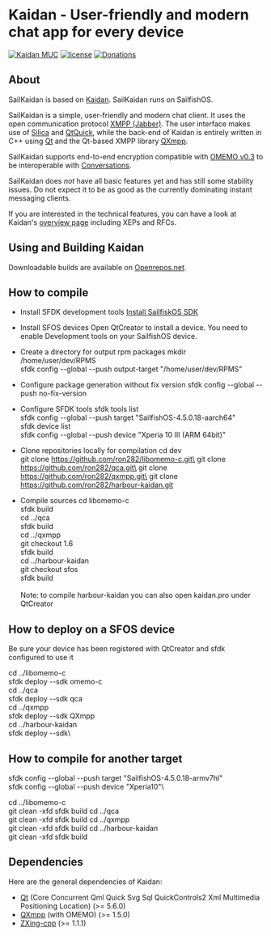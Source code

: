 <!--
SPDX-FileCopyrightText: 2016 Linus Jahn <lnj@kaidan.im>

SPDX-License-Identifier: CC0-1.0
-->

# Kaidan - User-friendly and modern chat app for every device

[![Kaidan MUC](https://search.jabbercat.org/api/1.0/badge?address=kaidan@muc.kaidan.im)](https://i.kaidan.im)
[![license](https://img.shields.io/badge/License-GPLv3%2B%20%2F%20CC%20BY--SA%204.0-blue.svg)](https://raw.githubusercontent.com/kaidanim/kaidan/master/LICENSE)
[![Donations](https://img.shields.io/liberapay/patrons/kaidan.svg?logo=liberapay)](https://liberapay.com/kaidan)

## About

SailKaidan is based on [Kaidan][kaidan-website]. SailKaidan runs on SailfishOS. 

SailKaidan is a simple, user-friendly and modern chat client. It
uses the open communication protocol [XMPP (Jabber)][xmpp]. The user interface
makes use of [Silica][silica-website] and [QtQuick][qtquick], while the
back-end of Kaidan is entirely written in C++ using [Qt][qt] and the Qt-based
XMPP library [QXmpp][qxmpp].

SailKaidan supports end-to-end encryption compatible with [OMEMO v0.3][omemo-03] to be
interoperable with [Conversations][conversations]. 


SailKaidan does *not* have all basic features yet and has still some stability
issues. Do not expect it to be as good as the currently dominating instant
messaging clients.

If you are interested in the technical features, you can have a
look at Kaidan's [overview page][overview] including XEPs and RFCs.

## Using and Building Kaidan

Downloadable builds are available on [Openrepos.net][downloads].

## How to compile
* Install SFDK development tools
[Install SailfiskOS SDK][sfdk-install]

* Install SFOS devices
Open QtCreator to install a device. You need to enable Development tools on your SailfishOS device. 

* Create a directory for output rpm packages
mkdir /home/user/dev/RPMS\
sfdk config --global --push output-target "/home/user/dev/RPMS"

* Configure package generation without fix version
sfdk config --global --push no-fix-version

* Configure SFDK tools
sfdk tools list\
sfdk config --global --push target "SailfishOS-4.5.0.18-aarch64"\
sfdk device list\
sfdk config --global --push device "Xperia 10 III (ARM 64bit)"

* Clone repositories locally for compilation
cd dev\
git clone https://github.com/ron282/libomemo-c.git\
git clone https://github.com/ron282/qca.git\
git clone https://github.com/ron282/qxmpp.git\
git clone https://github.com/ron282/harbour-kaidan.git

* Compile sources
cd libomemo-c\
sfdk build\
cd ../qca\
sfdk build\
cd ../qxmpp\
git checkout 1.6\
sfdk build\
cd ../harbour-kaidan\
git checkout sfos\
sfdk build\
\
Note: to compile harbour-kaidan you can also open kaidan.pro under QtCreator

## How to deploy on a SFOS device

Be sure your device has been registered with QtCreator and sfdk
configured to use it 

cd ../libomemo-c\
sfdk deploy --sdk omemo-c\
cd ../qca\
sfdk deploy --sdk qca\
cd ../qxmpp\
sfdk deploy --sdk QXmpp\
cd ../harbour-kaidan\
sfdk deploy --sdk\ 

## How to compile for another target
sfdk config --global --push target "SailfishOS-4.5.0.18-armv7hl"\
sfdk config --global --push device "Xperia10"\

cd ../libomemo-c\
git clean -xfd
sfdk build
cd ../qca\
git clean -xfd
sfdk build
cd ../qxmpp\
git clean -xfd
sfdk build
cd ../harbour-kaidan\
git clean -xfd
sfdk build

## Dependencies

Here are the general dependencies of Kaidan:
 * [Qt][qt-build-sources] (Core Concurrent Qml Quick Svg Sql QuickControls2 Xml Multimedia Positioning Location) (>= 5.6.0)
 * [QXmpp][qxmpp] (with OMEMO) (>= 1.5.0)
 * [ZXing-cpp][zxing-cpp] (>= 1.1.1)
 
[downloads]: https://www.openrepos.net/content/ron282/sailkaidan
[ecm]: https://api.kde.org/ecm/manual/ecm.7.html
[kaidan-website]: https://kaidan.im
[kaidan-website-repo]: https://invent.kde.org/websites/kaidan-im
[qt]: https://www.qt.io/
[qt-build-sources]: https://doc.qt.io/qt-5/build-sources.html
[qtquick]: https://wiki.qt.io/Qt_Quick
[qxmpp]: https://github.com/qxmpp-project/qxmpp
[overview]: https://xmpp.org/software/clients/kaidan/
[xmpp]: https://xmpp.org
[zxing-cpp]: https://github.com/nu-book/zxing-cpp
[securitytxt]: https://www.kaidan.im/.well-known/security.txt
[kdesecurity]: https://kde.org/info/security/
[silica-website]: https://sailfishos.org/develop/docs/silica/
[sfdk-install]: https://docs.sailfishos.org/Tools/Sailfish_SDK/Installation/
[omemo-03]: https://xmpp.org/extensions/attic/xep-0384-0.3.0.html
[conversations]: https://conversations.im/
